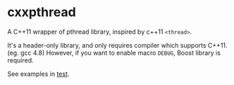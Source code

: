 # cxxpthread
A C++11 wrapper of pthread library, inspired by c++11 `<thread>`.

It's a header-only library, and only requires compiler which supports C++11. (eg. gcc 4.8)
However, if you want to enable macro `DEBUG`, Boost library is required.

See examples in [test](./test).
